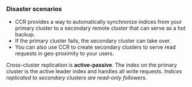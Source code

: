 ### Disaster scenarios

- CCR provides a way to automatically synchronize indices from your primary cluster to a secondary remote cluster that can serve as a hot backup. 
- If the primary cluster fails, the secondary cluster can take over. 
- You can also use CCR to create secondary clusters to serve read requests in geo-proximity to your users.


Cross-cluster replication is **active-passive**. 
The index on the primary cluster is the active leader index and handles all write requests. *Indices replicated to secondary clusters are read-only followers.*